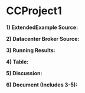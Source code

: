 # CCProject1
**1) ExtendedExample Source:**

**2) Datacenter Broker Source:**

**3) Running Results:**

**4) Table:**

**5) Discussion:**

**6) Document (Includes 3-5):**
